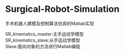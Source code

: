 # Surgical-Robot-Simulation

手术机器人建模及控制算法仿真的Matlab实现  

SR_kinematics_master:主手运动学模型  
SR_kinematics_slave:从手运动学模型  
Slave:面向对象的方法进行Matlab编程  
